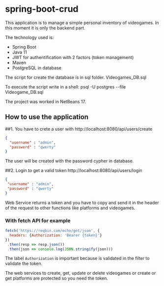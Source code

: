 # spring-boot-crud

This application is to manage a simple personal inventory of videogames. In this moment it is only the backend part.

The technology used is:
  - Spring Boot 
  - Java 11
  - JWT for authentification with 2 factors (token management)
  - Maven
  - PostgreSQL in database

The script for create the database is in sql folder.
  Videogames_DB.sql
  
To execute the script write in a shell:
  psql -U postgres --file Videogame_DB.sql
  
The project was worked in NetBeans 17.

How to use the application
----------------------------------------
##1. You have to crete a user with
  http://localhost:8080/api/users/create
  ```json
  {
    "username" : "admin",
    "password" : "qwerty"
  }
  ```
  
  The user will be created with the password cypher in database.
  
 ##2. Login to get a valid token
  http://localhost:8080/api/users/login
   ```json
  {
    "username" : "admin",
    "password" : "qwerty"
  }
  ```
  
  Web Service returns a token and you have to copy and send it in the header of the request to other functions like platforms and videogames.
  
  ### With fetch API for example
  ```javascript
  fetch('https://reqbin.com/echo/get/json', {
    headers: {Authorization: 'Bearer {token}'}
  })
   .then(resp => resp.json())
   .then(json => console.log(JSON.stringify(json)))
   ```
   
   The label `Authorization` is important because is validated in the filter to validate the token.
   
   The web services to create, get, update or delete videogames or create or get platforms are protected so you need the token.
    
  
